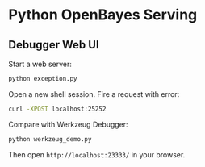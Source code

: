 # Python OpenBayes Serving

## Debugger Web UI

Start a web server:

```bash
python exception.py
```

Open a new shell session. Fire a request with error:

```bash
curl -XPOST localhost:25252
```

Compare with Werkzeug Debugger:

```bash
python werkzeug_demo.py
```

Then open `http://localhost:23333/` in your browser.
